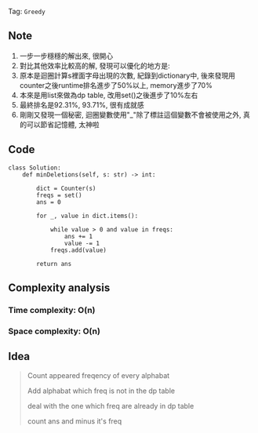 Tag: `Greedy` 
## Note
1. 一步一步穩穩的解出來, 很開心
2. 對比其他效率比較高的解, 發現可以優化的地方是:
3. 原本是迴圈計算s裡面字母出現的次數, 紀錄到dictionary中, 後來發現用counter之後runtime排名進步了50%以上, memory進步了70%
4. 本來是用list來做為dp table, 改用set()之後進步了10%左右
5. 最終排名是92.31%, 93.71%, 很有成就感
6. 剛剛又發現一個秘密, 迴圈變數使用"_"除了標註這個變數不會被使用之外, 真的可以節省記憶體, 太神啦

## Code
    class Solution:
        def minDeletions(self, s: str) -> int:
            
            dict = Counter(s)
            freqs = set()
            ans = 0
            
            for _, value in dict.items():
    
                while value > 0 and value in freqs:
                    ans += 1
                    value -= 1
                freqs.add(value)
            
            return ans

## Complexity analysis
### Time complexity: O(n)

### Space complexity: O(n)

## Idea
> Count appeared freqency of every alphabat
>
> Add alphabat which freq is not in the dp table
>
> deal with the one which freq are already in dp table
>
> count ans and minus it's freq
